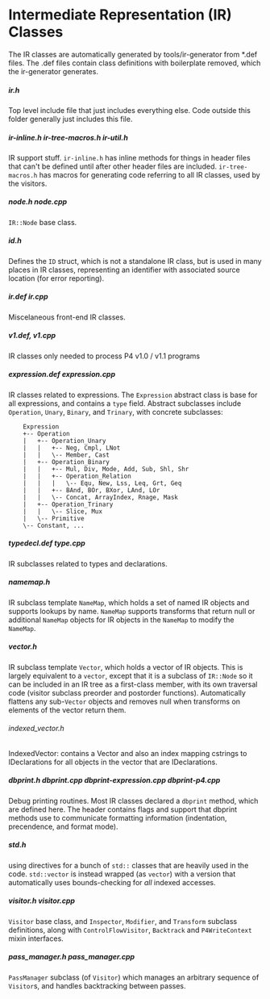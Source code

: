 # Intermediate Representation (IR) Classes

The IR classes are automatically generated by tools/ir-generator
from \*.def files.  The .def files contain class definitions with
boilerplate removed, which the ir-generator generates.

##### ir.h
  Top level include file that just includes everything else.  Code outside this
  folder generally just includes this file.

##### ir-inline.h ir-tree-macros.h ir-util.h
  IR support stuff.  `ir-inline.h` has inline methods for things in header
  files that can't be defined until after other header files are included.
  `ir-tree-macros.h` has macros for generating code referring to all IR
  classes, used by the visitors.

##### node.h node.cpp
  `IR::Node` base class.

##### id.h
  Defines the `ID` struct, which is not a standalone IR class, but is used
  in many places in IR classes, representing an identifier with associated
  source location (for error reporting).

##### ir.def ir.cpp
   Miscelaneous front-end IR classes.

##### v1.def, v1.cpp
   IR classes only needed to process P4 v1.0 / v1.1 programs

##### expression.def expression.cpp
  IR classes related to expressions.  The `Expression` abstract class is
  base for all expressions, and contains a `type` field.  Abstract subclasses
  include `Operation`, `Unary`, `Binary`, and `Trinary`, with concrete
  subclasses:

        Expression
        +-- Operation
        |   +-- Operation_Unary
        |   |   +-- Neg, Cmpl, LNot
        |   |   \-- Member, Cast
        |   +-- Operation_Binary
        |   |   +-- Mul, Div, Mode, Add, Sub, Shl, Shr
        |   |   +-- Operation_Relation
        |   |   |   \-- Equ, New, Lss, Leq, Grt, Geq
        |   |   +-- BAnd, BOr, BXor, LAnd, LOr
        |   |   \-- Concat, ArrayIndex, Rnage, Mask
        |   +-- Operation_Trinary
        |   |   \-- Slice, Mux
        |   \-- Primitive
        \-- Constant, ...

##### typedecl.def type.cpp
  IR subclasses related to types and declarations.

##### namemap.h
  IR subclass template `NameMap`, which holds a set of named IR objects and
  supports lookups by name.  `NameMap` supports transforms that return null or
  additional `NameMap` objects for IR objects in the `NameMap` to modify the
  `NameMap`.

##### vector.h
  IR subclass template `Vector`, which holds a vector of IR objects.
  This is largely equivalent to a `vector`, except that it is a subclass
  of `IR::Node` so it can be included in an IR tree as a first-class
  member, with its own traversal code (visitor subclass preorder and
  postorder functions).  Automatically flattens any sub-`Vector` objects
  and removes null when transforms on elements of the vector return them.

###### indexed_vector.h
  IndexedVector: contains a Vector and also an index mapping cstrings
  to IDeclarations for all objects in the vector that are IDeclarations.

##### dbprint.h dbprint.cpp dbprint-expression.cpp dbprint-p4.cpp
  Debug printing routines.  Most IR classes declared a `dbprint` method,
  which are defined here.  The header contains flags and support that
  dbprint methods use to communicate formatting information (indentation,
  precendence, and format mode).

##### std.h
  using directives for a bunch of `std::` classes that are heavily used in
  the code.  `std::vector` is instead wrapped (as `vector`) with a version
  that automatically uses bounds-checking for *all* indexed accesses.

##### visitor.h visitor.cpp
  `Visitor` base class, and `Inspector`, `Modifier`, and `Transform` subclass
  definitions, along with `ControlFlowVisitor`, `Backtrack` and `P4WriteContext`
  mixin interfaces.

##### pass\_manager.h pass\_manager.cpp
  `PassManager` subclass (of `Visitor`) which manages an arbitrary sequence of
  `Visitor`s, and handles backtracking between passes.
